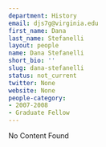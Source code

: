 ```yaml
---
department: History
email: djs7g@virginia.edu
first_name: Dana
last_name: Stefanelli
layout: people
name: Dana Stefanelli
short_bio: ''
slug: dana-stefanelli
status: not_current
twitter: None
website: None
people-category:
- 2007-2008
- Graduate Fellow
---
```


No Content Found
